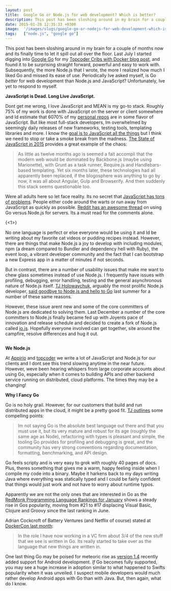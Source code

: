 ```yaml
---
layout: post
title:  Google Go or Node.js for web development? Which is better?
description: This post has been sloshing around in my brain for a couple of months now and its finally time to let it spill out all over the floor. Last July I started digging into Google Go  for my Topcoder Cribs with Docker blog post , and found it to be surprising straight forward, powerful and easy to work with. Subsequently, the more Node.js that I wrote, the more I realized how much I liked Go and missed its ease of use. Periodically Ive asked myself, is Go better for web development than Node.js and
date: 2015-01-28 12:35:33 +0300
image:  '/images/slugs/google-go-or-nodejs-for-web-development-which-is-better.jpg'
tags:   ["node.js", "google go"]
---
```

<p>This post has been sloshing around in my brain for a couple of months now and its finally time to let it spill out all over the floor. Last July I started digging into <a href="https://golang.org/">Google Go</a> for my <a href="http://www.topcoder.com/blog/building-go-web-apps/">Topcoder Cribs with Docker blog post</a>, and found it to be surprising straight forward, powerful and easy to work with. Subsequently, the more Node.js that I wrote, the more I realized how much I liked Go and missed its ease of use. Periodically Ive asked myself, is Go <em>better</em> for web development than Node.js and JavaScript? Unfortunately, Ive yet to respond to myself.</p>
<p><strong>JavaScript is Dead. Long Live JavaScript.</strong></p>
<p>Dont get me wrong, I love JavaScript and MEAN is my go-to stack. Roughly 75% of my work is done with JavaScript on the server or client somewhere and Id estimate that 6070% of my <a href="https://github.com/jeffdonthemic">personal repos</a> are in some flavor of JavaScript. But like most full-stack developers, Im overwhelmed by seemingly daily releases of new frameworks, testing tools, templating libraries and more. I know the <a href="http://blog.codinghorror.com/the-principle-of-least-power/">goal is to JavaScript all the things</a> but I think we need to stop or take a smoke break from the madness. <a href="http://www.breck-mckye.com/blog/2014/12/the-state-of-javascript-in-2015/">The State of JavaScript in 2015</a> provides a great example of the chaos:</p>
<blockquote>
<p>As little as twelve months ago is seemed a fait accompli that the modern web would be dominated by Backbone.js (maybe using Marionette), with Grunt as a task runner, Require.js and Handlebars-based templating. Yet six months later, these technologies had all apparently been replaced, if the blogosphere was anything to go by  now, it was all about Angular, Gulp and Browserify. And then suddenly this stack seems questionable too.</p>
</blockquote>
<p>Were all adults here so let face reality. Its no secret that <a href="http://whydoesitsuck.com/why-does-javascript-suck/">JavaScript has tons of problems</a>. People either code around the warts or run away from JavaScript as quickly as possible. <a href="http://www.reddit.com/r/golang/comments/1ye3z6/go_vs_nodejs_for_servers/">Reddit has an awesome thread</a> on using Go versus Node.js for servers. Its a must read for the comments alone.</p>
<p>{<1>}<img src="http://www.flutterby.net/2014-05-28NodeJSPresentation/diagrams/JavaScriptGoodPartsVsDefinitiveGuide.jpg" alt="" ></p>
<p>No one language is perfect or else everyone would be using it and Id be writing about my favorite cat videos or pudding recipes instead. However, there are things that make Node.js a joy to develop with including modules, npm (a dream compared to Bundler and dependency hell with Ruby), the event loop, a vibrant developer community and the fact that I can bootstrap a new Express app in a matter of minutes if not seconds.</p>
<p>But in contrast, there are a number of usability issues that make me want to chew glass sometimes instead of use Node.js. I frequently have issues with profiling, debugging, error handling, testing and the general asynchronous nature of Node.js itself. <a href="https://twitter.com/tjholowaychuk">TJ Holowaychuk</a>, arguably the most prolific Node.js developer, <a href="https://medium.com/code-adventures/farewell-node-js-4ba9e7f3e52b">said goodbye to Node.js and hello to Go</a> last summer for a number of these same reasons.</p>
<p>However, these issue arent new and some of the core committers of Node.js are dedicated to solving them. Last December a number of the core committers to Node.js finally became fed up with Joyents pace of innovation and release schedule and decided to create a fork of Node.js called <a href="https://iojs.org/">io.js</a>. Hopefully everyone involved can get together, site around the campfire, resolve differences and hug it out.</p>
<p><img src="https://www.topcoder.com/wp-content/uploads/2015/01/campfire.jpg" alt="" ></p>
<p><strong>We  Node.js</strong></p>
<p>At <a href="http://www.appirio.com">Appirio</a> and <a href="http://www.topcoder.com">topcoder</a> we write a lot of JavaScript and Node.js for our clients and I dont see this trend slowing anytime in the near future. However, weve been hearing whispers from large corporate accounts about using Go, especially when it comes to building APIs and other backend service running on distributed, cloud platforms. The times they may be a changing!</p>
<p><strong>Why I Fancy Go</strong></p>
<p>Go is no holy grail. However, for our customers that build and run distributed apps in the cloud, it might be a pretty good fit. <a href="https://medium.com/code-adventures/farewell-node-js-4ba9e7f3e52b">TJ outlines</a> some compelling points:</p>
<blockquote>
<p>Im not saying Go is the absolute best language out there and that you must use it, but its very mature and robust for its age (roughly the same age as Node), refactoring with types is pleasant and simple, the tooling Go provides for profiling and debugging is great, and the community has very strong conventions regarding documentation, formatting, benchmarking, and API design.</p>
</blockquote>
<p>Go feels scripty and is very easy to grok with roughly 40 pages of docs. Plus, theres something that gives me a warm, happy feeling inside when I compile my code into a binary. Maybe it harkens back to my days writing Java where everything was statically typed and I could be fairly confident that things would just work and not have to worry about runtime typos.</p>
<p>Apparently we are not the only ones that are interested in Go as the <a href="http://redmonk.com/sogrady/2015/01/14/language-rankings-1-15/">RedMonk Programming Language Rankings for January</a> shows a steady rise in Gos popularity, moving from #21 to #17 displacing Visual Basic, Clojure and Groovy since the last ranking in June.</p>
<p>Adrian Cockcroft of Battery Ventures (and Netflix of course) stated at <a href="http://thenewstack.io/dockercon-europe-adrian-cockcroft-on-the-state-of-microservices/">DockerCon last month</a>:</p>
<blockquote>
<p>In the role I have now working in a VC firm about 3/4 of the new stuff that we see is written in Go. Its really started to take over as the language that new things are written in. </p>
</blockquote>
<p>One last thing Go may be poised for meteoric rise as <a href="https://blog.golang.org/go1.4">version 1.4</a> recently added support for Android development. <em>If</em> Go becomes fully supported, you may see a huge increase in adoption similar to what happened to Swifts popularity when it was unveiled. I suspect mobile developers would much rather develop Android apps with Go than with Java. But, then again, what do I know.</p>

